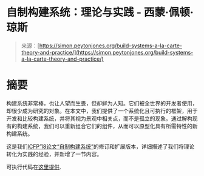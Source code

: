 <!--yml

category: 未分类

date: 2024-05-29 12:31:58

-->

# 自制构建系统：理论与实践 - 西蒙·佩顿·琼斯

> 来源：[https://simon.peytonjones.org/build-systems-a-la-carte-theory-and-practice/](https://simon.peytonjones.org/build-systems-a-la-carte-theory-and-practice/)

# 摘要

构建系统非常棒，也让人望而生畏，但却鲜为人知。它们被全世界的开发者使用，却很少成为研究的对象。在本文中，我们提供了一个系统化且可执行的框架，用于开发和比较构建系统，并将其视为景观中相关点，而不是孤立的现象。通过解构现有的构建系统，我们可以重新组合它们的组件，从而可以原型化具有所需特性的新构建系统。

这是我们[ICFP’18论文“自制构建系统”](../build-systems-a-la-carte/)的修订和扩展版本，详细描述了我们将理论转化为实践的经验，并新增了一节内容。

可执行代码在[这里提供](https://github.com/snowleopard/build/releases/tag/jfp-preprint).
